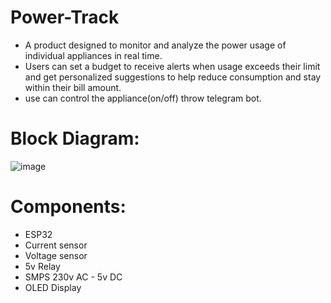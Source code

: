 # Power-Track
* A product designed to monitor and analyze the power usage of individual appliances in real time. 
* Users can set a budget to receive alerts when usage exceeds their limit and get personalized suggestions to help reduce consumption and stay within their bill amount.
* use can control the appliance(on/off) throw telegram bot.

# Block Diagram:

![image](https://github.com/user-attachments/assets/729b095c-a384-42e1-8705-2fea274eeda1)

# Components:
* ESP32 
* Current sensor  
* Voltage sensor 
* 5v Relay
* SMPS 230v AC - 5v DC 
* OLED Display
